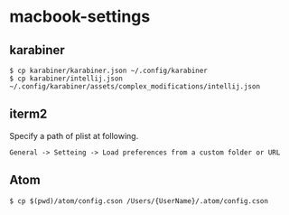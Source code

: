 # macbook-settings

## karabiner

```
$ cp karabiner/karabiner.json ~/.config/karabiner
$ cp karabiner/intellij.json ~/.config/karabiner/assets/complex_modifications/intellij.json
```

## iterm2
Specify a path of plist at following.

`General -> Setteing -> Load preferences from a custom folder or URL`


## Atom

```
$ cp $(pwd)/atom/config.cson /Users/{UserName}/.atom/config.cson
```
